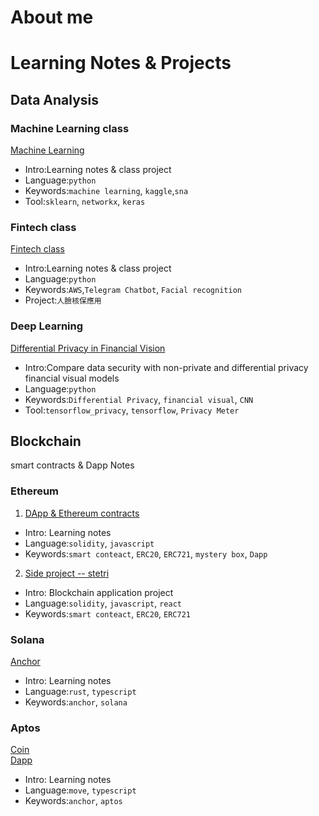 # About me

# Learning Notes & Projects
## Data Analysis
### Machine Learning class
[Machine Learning](https://github.com/cherrytora/SCU_ML)
- Intro:Learning notes & class project
- Language:`python`
- Keywords:`machine learning`, `kaggle`,`sna`
- Tool:`sklearn`, `networkx`, `keras`

### Fintech class
[Fintech class](https://github.com/cherrytora/FinTech)
- Intro:Learning notes & class project
- Language:`python`
- Keywords:`AWS`,`Telegram Chatbot`, `Facial recognition`
- Project:`人臉核保應用`

### Deep Learning
[Differential Privacy in Financial Vision](https://github.com/pecu/FinancialVision/tree/master/The_Protection_of_Data_Sharing_for_Privacy_in_Financial_Vision)
- Intro:Compare data security with non-private and differential privacy financial visual models
- Language:`python`
- Keywords:`Differential Privacy`, `financial visual`, `CNN`
- Tool:`tensorflow_privacy`, `tensorflow`, `Privacy Meter`

## Blockchain
smart contracts & Dapp Notes
### Ethereum
1. [DApp & Ethereum contracts](https://github.com/cherrytora/DApp-N-Ethereum-contracts)
- Intro: Learning notes 
- Language:`solidity`, `javascript`
- Keywords:`smart conteact`, `ERC20`, `ERC721`, `mystery box`, `Dapp`

2. [Side project -- stetri](https://github.com/cherrytora/stetri_web)
- Intro: Blockchain application project
- Language:`solidity`, `javascript`, `react`
- Keywords:`smart conteact`, `ERC20`, `ERC721`

### Solana
[Anchor](https://github.com/cherrytora/Solana-SmartContract-Anchor)
- Intro: Learning notes 
- Language:`rust`, `typescript`
- Keywords:`anchor`, `solana`

### Aptos 
[Coin](https://github.com/cherrytora/aptos-coin-devnet)\
[Dapp](https://github.com/cherrytora/aptos-DApp-devnet)
- Intro: Learning notes 
- Language:`move`, `typescript`
- Keywords:`anchor`, `aptos`

